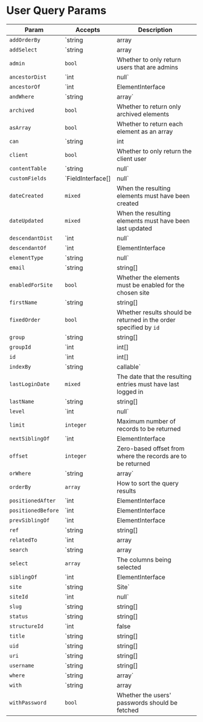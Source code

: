 User Query Params
=================

Param              | Accepts                           | Description
------------------ | --------------------------------- | ------------------------------------------------------------------------------
`addOrderBy`       | `string|array|Expression`         | Adds additional ORDER BY columns to the query
`addSelect`        | `string|array|Expression`         | Add more columns to the SELECT part of the query
`admin`            | `bool`                            | Whether to only return users that are admins
`ancestorDist`     | `int|null`                        | The maximum number of levels that results may be separated from `ancestorOf`
`ancestorOf`       | `int|ElementInterface|null`       | The element (or its ID) that results must be an ancestor of
`andWhere`         | `string|array`                    | Adds an additional WHERE condition to the existing one
`archived`         | `bool`                            | Whether to return only archived elements
`asArray`          | `bool`                            | Whether to return each element as an array
`can`              | `string|int|false|null`           | The permission that the resulting users must have
`client`           | `bool`                            | Whether to only return the client user
`contentTable`     | `string|null`                     | The content table that will be joined by this query
`customFields`     | `FieldInterface[]|null`           | The fields that may be involved in this query
`dateCreated`      | `mixed`                           | When the resulting elements must have been created
`dateUpdated`      | `mixed`                           | When the resulting elements must have been last updated
`descendantDist`   | `int|null`                        | The maximum number of levels that results may be separated from `descendantOf`
`descendantOf`     | `int|ElementInterface|null`       | The element (or its ID) that results must be a descendant of
`elementType`      | `string|null`                     | The name of the `ElementInterface` class
`email`            | `string|string[]|null`            | The email address that the resulting users must have
`enabledForSite`   | `bool`                            | Whether the elements must be enabled for the chosen site
`firstName`        | `string|string[]|null`            | The first name that the resulting users must have
`fixedOrder`       | `bool`                            | Whether results should be returned in the order specified by `id`
`group`            | `string|string[]|UserGroup|null`  | Sets the `groupId` param based on a given tag group(s)’s handle(s)
`groupId`          | `int|int[]|null`                  | The tag group ID(s) that the resulting users must be in
`id`               | `int|int[]|false|null`            | The element ID(s)
`indexBy`          | `string|callable`                 | The name of the column by which the query results should be indexed by
`lastLoginDate`    | `mixed`                           | The date that the resulting entries must have last logged in
`lastName`         | `string|string[]|null`            | The last name that the resulting users must have
`level`            | `int|null`                        | The element’s level within the structure
`limit`            | `integer`                         | Maximum number of records to be returned
`nextSiblingOf`    | `int|ElementInterface|null`       | The element (or its ID) that the result must be the next sibling of
`offset`           | `integer`                         | Zero-based offset from where the records are to be returned
`orWhere`          | `string|array`                    | Adds an additional WHERE condition to the existing one
`orderBy`          | `array`                           | How to sort the query results
`positionedAfter`  | `int|ElementInterface|null`       | The element (or its ID) that the results must be positioned after
`positionedBefore` | `int|ElementInterface|null`       | The element (or its ID) that the results must be positioned before
`prevSiblingOf`    | `int|ElementInterface|null`       | The element (or its ID) that the result must be the previous sibling of
`ref`              | `string|string[]|null`            | The reference code(s) used to identify the element(s)
`relatedTo`        | `int|array|ElementInterface|null` | The element relation criteria
`search`           | `string|array|SearchQuery|null`   | The search term to filter the resulting elements by
`select`           | `array`                           | The columns being selected
`siblingOf`        | `int|ElementInterface|null`       | The element (or its ID) that the results must be a sibling of
`site`             | `string|Site`                     | Sets the `siteId` param based on a given site(s)’s handle
`siteId`           | `int|null`                        | The site ID that the elements should be returned in
`slug`             | `string|string[]|null`            | The slug that resulting elements must have
`status`           | `string|string[]|null`            | The status(es) that the resulting elements must have
`structureId`      | `int|false|null`                  | The structure ID that should be used to join in the structureelements table
`title`            | `string|string[]|null`            | The title that resulting elements must have
`uid`              | `string|string[]|null`            | The element UID(s)
`uri`              | `string|string[]|null`            | The URI that the resulting element must have
`username`         | `string|string[]|null`            | The username that the resulting users must have
`where`            | `string|array`                    | Query condition
`with`             | `string|array|null`               | The eager-loading declaration
`withPassword`     | `bool`                            | Whether the users' passwords should be fetched
